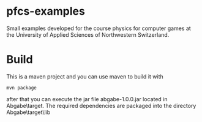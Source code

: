 pfcs-examples
=============

Small examples developed for the course physics for computer games at the University of Applied Sciences of Northwestern Switzerland.

Build
=====

This is a maven project and you can use maven to build it with 

```
mvn package
```

after that you can execute the jar file abgabe-1.0.0.jar located in Abgabe\target. The 
required dependencies are packaged into the directory Abgabe\target\lib